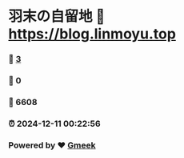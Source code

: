 # 羽末の自留地 :link: https://blog.linmoyu.top 
### :page_facing_up: [3](https://blog.linmoyu.top/tag.html) 
### :speech_balloon: 0 
### :hibiscus: 6608 
### :alarm_clock: 2024-12-11 00:22:56 
### Powered by :heart: [Gmeek](https://github.com/Meekdai/Gmeek)
